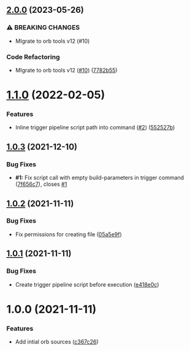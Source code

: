 ## [2.0.0](https://github.com/trustedshops-public/circleci-orb-trigger-pipeline/compare/1.1.0...2.0.0) (2023-05-26)


### ⚠ BREAKING CHANGES

* MIgrate to orb tools v12 (#10)

### Code Refactoring

* MIgrate to orb tools v12 ([#10](https://github.com/trustedshops-public/circleci-orb-trigger-pipeline/issues/10)) ([7782b55](https://github.com/trustedshops-public/circleci-orb-trigger-pipeline/commit/7782b55f5640e4c7b9c058b0a2154cc611f2e4bf))

# [1.1.0](https://github.com/trustedshops-public/circleci-orb-trigger-pipeline/compare/1.0.3...1.1.0) (2022-02-05)


### Features

* Inline trigger pipeline script path into command ([#2](https://github.com/trustedshops-public/circleci-orb-trigger-pipeline/issues/2)) ([552527b](https://github.com/trustedshops-public/circleci-orb-trigger-pipeline/commit/552527bc0493fe86a0629208021a63ffdf6a71f8))

## [1.0.3](https://github.com/trustedshops-public/circleci-orb-trigger-pipeline/compare/1.0.2...1.0.3) (2021-12-10)


### Bug Fixes

* **#1:** Fix script call with empty build-parameters in trigger command ([7f656c7](https://github.com/trustedshops-public/circleci-orb-trigger-pipeline/commit/7f656c77ba5032c0847b2dbaef45ec90c79fba5c)), closes [#1](https://github.com/trustedshops-public/circleci-orb-trigger-pipeline/issues/1)

## [1.0.2](https://github.com/trustedshops-public/circleci-orb-trigger-pipeline/compare/1.0.1...1.0.2) (2021-11-11)


### Bug Fixes

* Fix permissions for creating file ([05a5e9f](https://github.com/trustedshops-public/circleci-orb-trigger-pipeline/commit/05a5e9fade4152724ab09496c3e48217c6c9f8eb))

## [1.0.1](https://github.com/trustedshops-public/circleci-orb-trigger-pipeline/compare/1.0.0...1.0.1) (2021-11-11)


### Bug Fixes

* Create trigger pipeline script before execution ([e418e0c](https://github.com/trustedshops-public/circleci-orb-trigger-pipeline/commit/e418e0cfaac16f78fbadc9bf63bdd72aa293105b))

# 1.0.0 (2021-11-11)


### Features

* Add intial orb sources ([c367c26](https://github.com/trustedshops-public/circleci-orb-trigger-pipeline/commit/c367c268c7adaf072ffc131d0a6e08d38118e82b))
